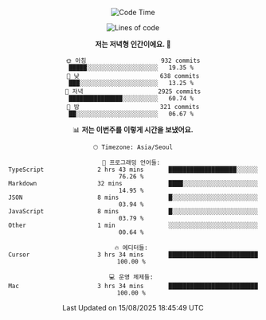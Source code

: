 <div align='center'>
 
<!--START_SECTION:waka-->
![Code Time](http://img.shields.io/badge/Code%20Time-4%2C549%20hrs%2014%20mins-blue)

![Lines of code](https://img.shields.io/badge/%EC%A0%80%EB%8A%94%20%EC%97%AC%ED%83%9C%EA%B9%8C%EC%A7%80%20-2.0%20million%20%EC%A4%84%EC%9D%98%20%EC%BD%94%EB%93%9C%EB%A5%BC%20%EC%9E%91%EC%84%B1%ED%96%88%EC%96%B4%EC%9A%94.-blue)

**저는 저녁형 인간이에요. 🦉** 

```text
🌞 아침                     932 commits         █████░░░░░░░░░░░░░░░░░░░░   19.35 % 
🌆 낮　                     638 commits         ███░░░░░░░░░░░░░░░░░░░░░░   13.25 % 
🌃 저녁                     2925 commits        ███████████████░░░░░░░░░░   60.74 % 
🌙 밤　                     321 commits         ██░░░░░░░░░░░░░░░░░░░░░░░   06.67 % 
```


📊 **저는 이번주를 이렇게 시간을 보냈어요.** 

```text
🕑︎ Timezone: Asia/Seoul

💬 프로그래밍 언어들: 
TypeScript               2 hrs 43 mins       ███████████████████░░░░░░   76.26 % 
Markdown                 32 mins             ████░░░░░░░░░░░░░░░░░░░░░   14.95 % 
JSON                     8 mins              █░░░░░░░░░░░░░░░░░░░░░░░░   03.94 % 
JavaScript               8 mins              █░░░░░░░░░░░░░░░░░░░░░░░░   03.79 % 
Other                    1 min               ░░░░░░░░░░░░░░░░░░░░░░░░░   00.64 % 

🔥 에디터들: 
Cursor                   3 hrs 34 mins       █████████████████████████   100.00 % 

💻 운영 체제들: 
Mac                      3 hrs 34 mins       █████████████████████████   100.00 % 
```


 Last Updated on 15/08/2025 18:45:49 UTC
<!--END_SECTION:waka-->
 </div>
<!---
Emewjin/Emewjin is a ✨ special ✨ repository because its `README.md` (this file) appears on your GitHub profile.
You can click the Preview link to take a look at your changes.
--->
